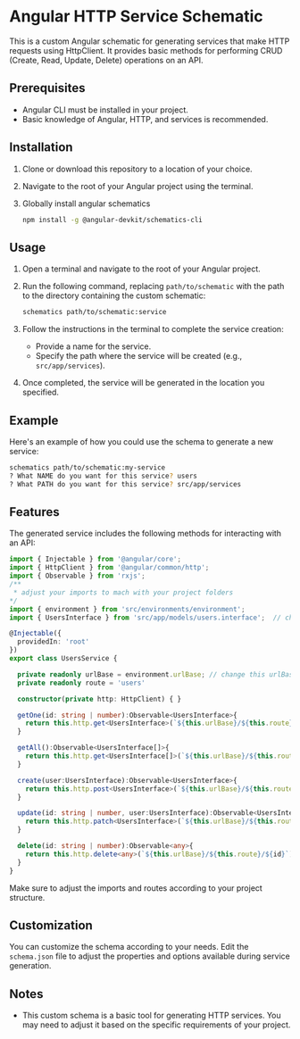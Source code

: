 # Angular HTTP Service Schematic

This is a custom Angular schematic for generating services that make HTTP requests using HttpClient. It provides basic methods for performing CRUD (Create, Read, Update, Delete) operations on an API.

## Prerequisites

- Angular CLI must be installed in your project.
- Basic knowledge of Angular, HTTP, and services is recommended.

## Installation

1. Clone or download this repository to a location of your choice.
2. Navigate to the root of your Angular project using the terminal.
3. Globally install angular schematics

    ```bash
    npm install -g @angular-devkit/schematics-cli
    ```

## Usage

1. Open a terminal and navigate to the root of your Angular project.

2. Run the following command, replacing `path/to/schematic` with the path to the directory containing the custom schematic:

   ```bash
   schematics path/to/schematic:service
   ```

3. Follow the instructions in the terminal to complete the service creation:

   - Provide a name for the service.
   - Specify the path where the service will be created (e.g., `src/app/services`).

4. Once completed, the service will be generated in the location you specified.

## Example

Here's an example of how you could use the schema to generate a new service:

```bash
schematics path/to/schematic:my-service
? What NAME do you want for this service? users
? What PATH do you want for this service? src/app/services
```

## Features

The generated service includes the following methods for interacting with an API:

```typescript
import { Injectable } from '@angular/core';
import { HttpClient } from '@angular/common/http';
import { Observable } from 'rxjs';
/**
 * adjust your imports to mach with your project folders
*/
import { environment } from 'src/environments/environment';
import { UsersInterface } from 'src/app/models/users.interface';  // change this extends interface to you interface

@Injectable({
  providedIn: 'root'
})
export class UsersService {

  private readonly urlBase = environment.urlBase; // change this urlBase to you url api
  private readonly route = 'users'

  constructor(private http: HttpClient) { }

  getOne(id: string | number):Observable<UsersInterface>{
    return this.http.get<UsersInterface>(`${this.urlBase}/${this.route}/${id}`);
  }

  getAll():Observable<UsersInterface[]>{
    return this.http.get<UsersInterface[]>(`${this.urlBase}/${this.route}`);
  }

  create(user:UsersInterface):Observable<UsersInterface>{
    return this.http.post<UsersInterface>(`${this.urlBase}/${this.route}`,user);
  }

  update(id: string | number, user:UsersInterface):Observable<UsersInterface>{
    return this.http.patch<UsersInterface>(`${this.urlBase}/${this.route}/${id}`,user);
  }

  delete(id: string | number):Observable<any>{
    return this.http.delete<any>(`${this.urlBase}/${this.route}/${id}`);
  }
}
```

Make sure to adjust the imports and routes according to your project structure.

## Customization

You can customize the schema according to your needs. Edit the `schema.json` file to adjust the properties and options available during service generation.

## Notes

- This custom schema is a basic tool for generating HTTP services. You may need to adjust it based on the specific requirements of your project.